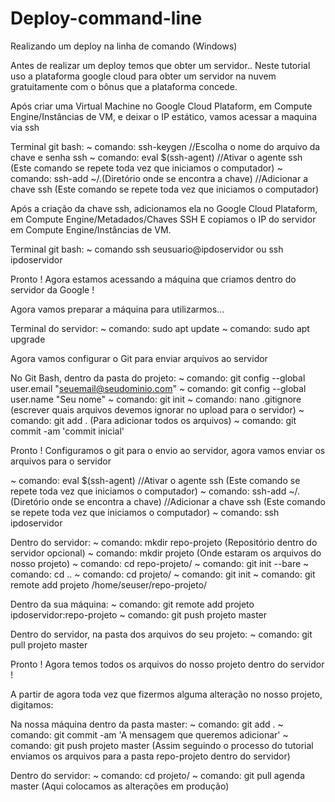 # Deploy-command-line
Realizando um deploy na linha de comando (Windows)

Antes de realizar um deploy temos que obter um servidor..
Neste tutorial uso a plataforma google cloud para obter um servidor na nuvem gratuitamente com o bônus que a plataforma concede.

Após criar uma Virtual Machine no Google Cloud Plataform, em Compute Engine/Instâncias de VM, e deixar o IP estático, vamos acessar a maquina via ssh

Terminal git bash:
~ comando: ssh-keygen //Escolha o nome do arquivo da chave e senha ssh 
~ comando: eval $(ssh-agent) //Ativar o agente ssh (Este comando se repete toda vez que iniciamos o computador)
~ comando: ssh-add ~/.(Diretório onde se encontra a chave) //Adicionar  a chave ssh (Este comando se repete toda vez que iniciamos o computador)

Após a criação da chave ssh, adicionamos ela no Google Cloud Plataform, em Compute Engine/Metadados/Chaves SSH
E copiamos o IP do servidor em Compute Engine/Instâncias de VM.

Terminal git bash:
~ comando ssh seusuario@ipdoservidor ou ssh ipdoservidor

Pronto ! Agora estamos acessando a máquina que criamos dentro do servidor da Google !

Agora vamos preparar a máquina para utilizarmos...

Terminal do servidor:
~ comando: sudo apt update
~ comando: sudo apt upgrade


Agora vamos configurar o Git para enviar arquivos ao servidor

No Git Bash, dentro da pasta do projeto:
~ comando: git config --global user.email "seuemail@seudominio.com"
~ comando: git config --global user.name "Seu nome"
~ comando: git init
~ comando: nano .gitignore (escrever quais arquivos devemos ignorar no upload para o servidor)
~ comando: git add . (Para adicionar todos os arquivos)
~ comando: git commit -am 'commit inicial' 

Pronto ! Configuramos o git para o envio ao servidor, agora vamos enviar os arquivos para o servidor

~ comando: eval $(ssh-agent) //Ativar o agente ssh (Este comando se repete toda vez que iniciamos o computador)
~ comando: ssh-add ~/.(Diretório onde se encontra a chave) //Adicionar  a chave ssh (Este comando se repete toda vez que iniciamos o computador)
~ comando: ssh ipdoservidor

Dentro do servidor:
~ comando: mkdir repo-projeto (Repositório dentro do servidor opcional)
~ comando: mkdir projeto (Onde estaram os arquivos do nosso projeto)
~ comando: cd repo-projeto/ 
~ comando: git init --bare
~ comando: cd ..
~ comando: cd projeto/
~ comando: git init
~ comando: git remote add projeto /home/seuser/repo-projeto/

Dentro da sua máquina:
~ comando: git remote add projeto ipdoservidor:repo-projeto
~ comando: git push projeto master

Dentro do servidor, na pasta dos arquivos do seu projeto:
~ comando: git pull projeto master

Pronto ! Agora temos todos os arquivos do nosso projeto dentro do servidor !

A partir de agora toda vez que fizermos alguma alteração no nosso projeto, digitamos:

Na nossa máquina dentro da pasta master:
~ comando: git add .
~ comando: git commit -am 'A mensagem que queremos adicionar'
~ comando: git push projeto master
(Assim seguindo o processo do tutorial enviamos os arquivos para a pasta repo-projeto dentro do servidor)

Dentro do servidor:
~ comando: cd projeto/
~ comando: git pull agenda master (Aqui colocamos as alterações em produção)

